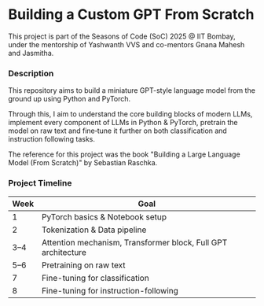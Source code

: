 # Building a Custom GPT From Scratch
This project is part of the Seasons of Code (SoC) 2025 @ IIT Bombay, under the mentorship of Yashwanth VVS and co-mentors Gnana Mahesh and Jasmitha.

### Description
This repository aims to build a miniature GPT-style language model from the ground up using Python and PyTorch.

Through this, I aim to understand the core building blocks of modern LLMs, implement every component of LLMs in Python & PyTorch, pretrain the model on raw text and fine‑tune it further on both classification and instruction following tasks.

The reference for this project was the book "Building a Large Language Model (From Scratch)" by Sebastian Raschka.

### Project Timeline
| Week | Goal                                                          |
| ---- | ------------------------------------------------------------- |
| 1    | PyTorch basics & Notebook setup                               |
| 2    | Tokenization & Data pipeline                                  |
| 3–4  | Attention mechanism, Transformer block, Full GPT architecture |
| 5–6  | Pretraining on raw text                                       |
| 7    | Fine-tuning for classification                                |
| 8    | Fine-tuning for instruction-following                         |